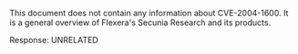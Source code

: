 This document does not contain any information about CVE-2004-1600. It is a general overview of Flexera's Secunia Research and its products.

Response: UNRELATED